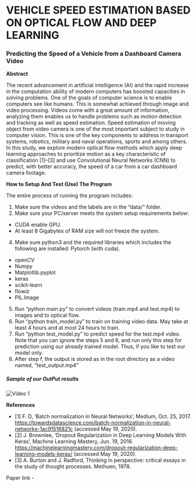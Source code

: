 # **VEHICLE SPEED ESTIMATION BASED ON OPTICAL FLOW AND DEEP LEARNING**
### **Predicting the Speed of a Vehicle from a Dashboard Camera Video**
**Abstract**

The recent advancement in artificial intelligence (AI) and the rapid increase in the computation ability of modern computers has boosted capacities in solving problems. One of the goals of computer science is to enable computers see like humans. This is somewhat achieved through image and video processing. Videos come with a great amount of information, analyzing them enables us to handle problems such as motion detection and tracking as well as speed estimation. Speed estimation of moving object from video camera is one of the most important subject to study in computer vision. This is one of the key components to address in transport systems, robotics, military and naval operations, sports and among others. In this study, we explore modern optical flow methods which apply deep learning approaches to prioritize motion as a key characteristic of classification [1]–[3] and use Convolutional Neural Networks (CNN) to predict, with better accuracy, the speed of a car from a car dashboard camera footage.
 
**How to Setup And Test (Use) The Program**
 
  The entire process of running the program includes:
1.  Make sure the videos and the labels are in the “data/” folder.
2.  Make sure your PC/server meets the system setup requirements below:
- CUDA enable GPU.
- At least 8 Gigabytes of RAM size will not freeze the system.
4.  Make sure python3 and the required libraries which includes the following are installed:
    Pytorch (with cuda).
- openCV
- Numpy
- Matplotlib.pyplot
- keras
- scikit-learn
- flowiz
- PIL.Image
5. Run “python main.py” to convert videos (train.mp4 and test.mp4) to images and to optical flow.
6. Run “python train_model.py” to train on training video data. May take at least 4 hours and at most 24 hours to train.
7. Run “python test_model.py” to predict speed for the test.mp4 video. Note that you can ignore the steps 5 and 6, and run only this step for prediction using our already trained model. Thus, if you like to test our model only.
8. After step f, the output is stored as in the root directory as a video named, “test_output.mp4”

##### Sample of our OutPut results
![Video 1](https://github.com/jizzel/speed-prediction/blob/master/OutputSample/1)

**References**
- [1]	F. D, ‘Batch normalization in Neural Networks’, Medium, Oct. 25, 2017. https://towardsdatascience.com/batch-normalization-in-neural-networks-1ac91516821c (accessed May 19, 2020).
- [2]	J. Brownlee, ‘Dropout Regularization in Deep Learning Models With Keras’, Machine Learning Mastery, Jun. 19, 2016. https://machinelearningmastery.com/dropout-regularization-deep-learning-models-keras/ (accessed May 19, 2020).
- [3]	A. Burton and J. Radford, Thinking in perspective: critical essays in the study of thought processes. Methuen, 1978.

Paper link - 
